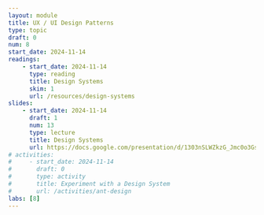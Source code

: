 ```yaml
---
layout: module
title: UX / UI Design Patterns
type: topic
draft: 0
num: 8
start_date: 2024-11-14
readings: 
    - start_date: 2024-11-14
      type: reading
      title: Design Systems
      skim: 1
      url: /resources/design-systems
slides: 
    - start_date: 2024-11-14
      draft: 1
      num: 13
      type: lecture
      title: Design Systems
      url: https://docs.google.com/presentation/d/1303nSLWZkzG_Jmc0o3Gs9Noit25mxvFNMMBZKB9oYBs/edit?usp=sharing
# activities: 
#     - start_date: 2024-11-14
#       draft: 0
#       type: activity
#       title: Experiment with a Design System
#       url: /activities/ant-design
labs: [8]
---
```


